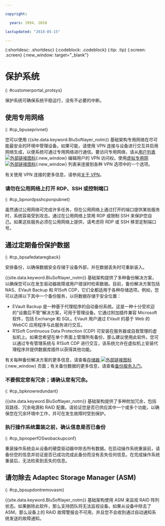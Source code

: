```yaml
---

copyright:

  years: 1994, 2018

lastupdated: "2018-05-15"

---
```


{:shortdesc: .shortdesc}
{:codeblock: .codeblock}
{:tip: .tip}
{:screen: .screen}
{:new_window: target="_blank"}


# 保护系统
{: #customerportal_protsys}

保护系统可确保系统平稳运行，没有不必要的中断。

## 使用专用网络
{: #cp_bpuseprivnet}

您可以使用 {{site.data.keyword.BluSoftlayer_notm}} 基础架构专用网络在尽可能最安全的环境中管理设备。如果可能，请使用 VPN 连接与设备进行交互并启用网络生成，以便系统可通过专用网络进行通信。要访问专用网络，请从[用户列表 ![外部链接图标](../icons/launch-glyph.svg)](https://control.softlayer.com/account/user/list){:new_window} 编辑用户的 VPN 访问权。使用[虚拟专用网 ![外部链接图标](../icons/launch-glyph.svg)](http://www.softlayer.com/vpn-access){:new_window} 列表来连接到各种 VPN 选项中的一个选项。

有关使用 VPN 连接的更多信息，请参阅[关于 VPN](/docs/infrastructure/iaas-vpn/about-vpn.html)。

### 请勿在公用网络上打开 RDP、SSH 或控制端口
{: #cp_bpnordpsshcponpubnet}

虽然通过公用网络可完成许多任务，但在公用网络上通过打开的端口提供某些服务时，系统容易受到攻击。通过在公用网络上禁用 RDP 或限制 SSH 来保护您自己。如果这些服务必须在公用网络上提供，请考虑将 RDP 或 SSH 移至定制端口号。

## 通过定期备份保护数据
{: #cp_bpsafedataregback}

安排备份，以确保数据安全存储于设备外部，并在数据丢失时可重新装入。

{{site.data.keyword.BluSoftlayer_notm}} 基础架构提供了多种备份解决方案，以确保您可以在发生驱动器故障或用户错误时检索数据。目前，备份解决方案包括 NAS、EVault Backup 和 R1Soft CDP，它们全都适用于各种存储选项。例如，您可以选择以下其中一个备份服务，以将数据存储于安全位置：
  * EVault Backup 是一种基于代理程序的自动备份系统。这是一种十分受欢迎的“设置后不管”解决方案，可用于管理设备。它通过附加插件兼容 Microsoft 软件，包括 Exchange 和 SQL。EVault 用户通过 EVault 的基于 Web 的 WebCC 应用程序与此服务进行交互。
  * R1Soft Continuous Data Protection (CDP) 可安装在服务器或自我管理的虚拟机上。如果您希望在单个界面上管理所有备份，那么建议使用此软件。您可以通过专有管理系统与 R1Soft CDP 进行交互，该系统允许在虚拟机上安装代理程序并提供数据库插件以获得其他功能。

 有关每种备份解决方案的更多信息，请查看[存储器 ![外部链接图标](../icons/launch-glyph.svg)](http://www.softlayer.com/services/storagelayer/){:new_window} 页面；有关备份数据的更多信息，请查看[备份服务入门](/docs/infrastructure/Backup/index.html)。

### 不要假定您有冗余；请确认您有冗余。
{: #cp_bpknowredundant}

{{site.data.keyword.BluSoftlayer_notm}} 基础架构提供了多种附加冗余，包括双路径、冗余电源和 RAID 配置。请验证您是否已供应其中一个或多个功能，以确保您在冗余环境中工作，并可在发生故障时受到保护。

### 执行操作系统重装之前，确认信息是否已备份
{: #cp_bpnoperfOSwobackupconf}

重装操作系统会从设备的硬盘驱动器中除去所有数据。在启动操作系统重装前，请备份您的信息并验证是否已成功完成此备份而没有丢失任何信息。在完成操作系统重装后，无法检索到丢失的信息。

## 请勿除去 Adaptec Storage Manager (ASM)
{: #cp_bpsupdontremovasm}

 {{site.data.keyword.BluSoftlayer_notm}} 基础架构使用 ASM 来监视 RAID 阵列状态。如果删除此软件，那么支持团队将无法监视设备。如果从设备中除去了 ASM，那么设备上的 RAID 故障警报会不可用，并且您不会收到通过自动通知系统发送的故障通知。
